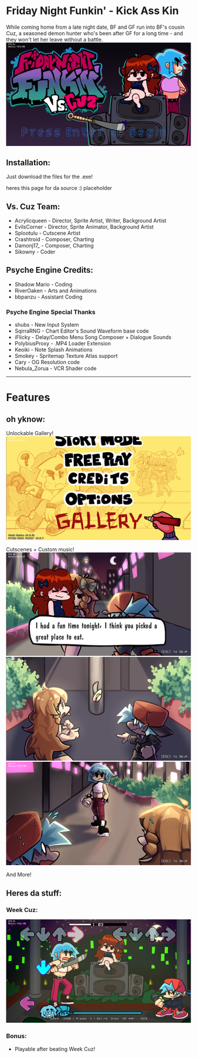 # Friday Night Funkin' - Kick Ass Kin
While coming home from a late night date, BF and GF run into BF's cousin Cuz, a seasoned demon hunter who's been after GF for a long time - and they won't let her leave without a battle.
![Title Screen](art/readme/TitleScreen.png)

## Installation:
Just download the files for the .exe!

heres this page for da source :)
placeholder

## Vs. Cuz Team:
* Acrylicqueen - Director, Sprite Artist, Writer, Background Artist
* EvilsCorner - Director, Sprite Animator, Background Artist
* Splootulu - Cutscene Artist
* Crashtroid - Composer, Charting
* Damonj17_ - Composer, Charting
* Sikowny - Coder

## Psyche Engine Credits:
* Shadow Mario - Coding
* RiverOaken - Arts and Animations
* bbpanzu - Assistant Coding

### Psyche Engine Special Thanks
* shubs - New Input System
* SqirraRNG - Chart Editor's Sound Waveform base code
* iFlicky - Delay/Combo Menu Song Composer + Dialogue Sounds
* PolybiusProxy - .MP4 Loader Extension
* Keoiki - Note Splash Animations
* Smokey - Spritemap Texture Atlas support
* Cary - OG Resolution code
* Nebula_Zorua - VCR Shader code
_____________________________________

# Features

## oh yknow:

Unlockable Gallery!
![Unlockable Gallery](art/readme/GalleryMenu.png)

Cutscenes + Custom music!
![Cutscenes Number One](art/readme/CutsceneOne.png)
![Cutscenes Number Two](art/readme/CutsceneTwo.png)
![Cutscenes Number Three](art/readme/CutsceneThree.png)

And More!


## Heres da stuff:
### Week Cuz:
![Week Cuz Game Play](art/readme/GamePlay.png)

### Bonus:
  * Playable after beating Week Cuz!
